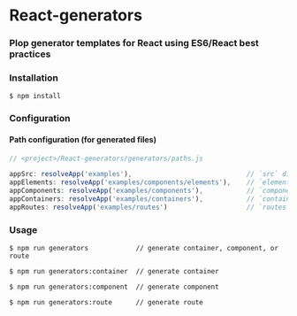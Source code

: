 # React-generators

### Plop generator templates for React using ES6/React best practices 

### Installation
```shell
$ npm install
```

### Configuration
#### Path configuration (for generated files)
```js
// <project>/React-generators/generators/paths.js

appSrc: resolveApp('examples'),                             // `src` directory
appElements: resolveApp('examples/components/elements'),    // `elements` directory
appComponents: resolveApp('examples/components'),           // `components` directory
appContainers: resolveApp('examples/containers'),           // `containers` directory
appRoutes: resolveApp('examples/routes')                    // `routes` directory
```

### Usage
```shell
$ npm run generators            // generate container, component, or route

$ npm run generators:container  // generate container

$ npm run generators:component  // generate component

$ npm run generators:route      // generate route
```
